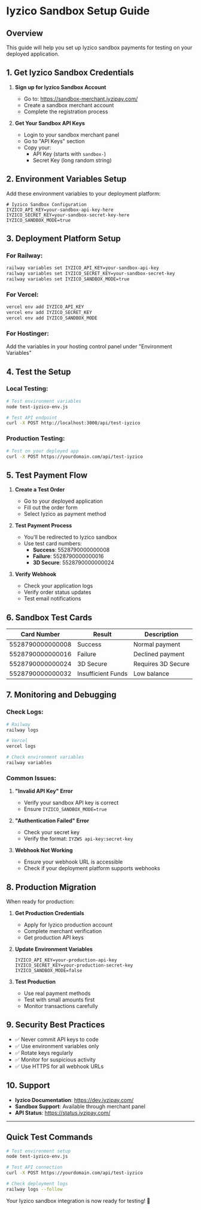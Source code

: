 # Iyzico Sandbox Setup Guide

## Overview
This guide will help you set up Iyzico sandbox payments for testing on your deployed application.

## 1. Get Iyzico Sandbox Credentials

1. **Sign up for Iyzico Sandbox Account**
   - Go to: https://sandbox-merchant.iyzipay.com/
   - Create a sandbox merchant account
   - Complete the registration process

2. **Get Your Sandbox API Keys**
   - Login to your sandbox merchant panel
   - Go to "API Keys" section
   - Copy your:
     - API Key (starts with `sandbox-`)
     - Secret Key (long random string)

## 2. Environment Variables Setup

Add these environment variables to your deployment platform:

```env
# Iyzico Sandbox Configuration
IYZICO_API_KEY=your-sandbox-api-key-here
IYZICO_SECRET_KEY=your-sandbox-secret-key-here
IYZICO_SANDBOX_MODE=true
```

## 3. Deployment Platform Setup

### For Railway:
```bash
railway variables set IYZICO_API_KEY=your-sandbox-api-key
railway variables set IYZICO_SECRET_KEY=your-sandbox-secret-key
railway variables set IYZICO_SANDBOX_MODE=true
```

### For Vercel:
```bash
vercel env add IYZICO_API_KEY
vercel env add IYZICO_SECRET_KEY
vercel env add IYZICO_SANDBOX_MODE
```

### For Hostinger:
Add the variables in your hosting control panel under "Environment Variables"

## 4. Test the Setup

### Local Testing:
```bash
# Test environment variables
node test-iyzico-env.js

# Test API endpoint
curl -X POST http://localhost:3000/api/test-iyzico
```

### Production Testing:
```bash
# Test on your deployed app
curl -X POST https://yourdomain.com/api/test-iyzico
```

## 5. Test Payment Flow

1. **Create a Test Order**
   - Go to your deployed application
   - Fill out the order form
   - Select Iyzico as payment method

2. **Test Payment Process**
   - You'll be redirected to Iyzico sandbox
   - Use test card numbers:
     - **Success**: 5528790000000008
     - **Failure**: 5528790000000016
     - **3D Secure**: 5528790000000024

3. **Verify Webhook**
   - Check your application logs
   - Verify order status updates
   - Test email notifications

## 6. Sandbox Test Cards

| Card Number | Result | Description |
|-------------|--------|-------------|
| 5528790000000008 | Success | Normal payment |
| 5528790000000016 | Failure | Declined payment |
| 5528790000000024 | 3D Secure | Requires 3D Secure |
| 5528790000000032 | Insufficient Funds | Low balance |

## 7. Monitoring and Debugging

### Check Logs:
```bash
# Railway
railway logs

# Vercel
vercel logs

# Check environment variables
railway variables
```

### Common Issues:

1. **"Invalid API Key" Error**
   - Verify your sandbox API key is correct
   - Ensure `IYZICO_SANDBOX_MODE=true`

2. **"Authentication Failed" Error**
   - Check your secret key
   - Verify the format: `IYZWS api-key:secret-key`

3. **Webhook Not Working**
   - Ensure your webhook URL is accessible
   - Check if your deployment platform supports webhooks

## 8. Production Migration

When ready for production:

1. **Get Production Credentials**
   - Apply for Iyzico production account
   - Complete merchant verification
   - Get production API keys

2. **Update Environment Variables**
   ```env
   IYZICO_API_KEY=your-production-api-key
   IYZICO_SECRET_KEY=your-production-secret-key
   IYZICO_SANDBOX_MODE=false
   ```

3. **Test Production**
   - Use real payment methods
   - Test with small amounts first
   - Monitor transactions carefully

## 9. Security Best Practices

- ✅ Never commit API keys to code
- ✅ Use environment variables only
- ✅ Rotate keys regularly
- ✅ Monitor for suspicious activity
- ✅ Use HTTPS for all webhook URLs

## 10. Support

- **Iyzico Documentation**: https://dev.iyzipay.com/
- **Sandbox Support**: Available through merchant panel
- **API Status**: https://status.iyzipay.com/

---

## Quick Test Commands

```bash
# Test environment setup
node test-iyzico-env.js

# Test API connection
curl -X POST https://yourdomain.com/api/test-iyzico

# Check deployment logs
railway logs --follow
```

Your Iyzico sandbox integration is now ready for testing! 🚀
